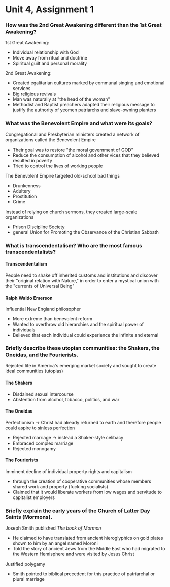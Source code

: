 # Unit 4, Assignment 1

### How was the 2nd Great Awakening different than the 1st Great Awakening?

1st Great Awakening:
- Individual relationship with God
- Move away from ritual and doctrine
- Spiritual guilt and personal morality

2nd Great Awakening:
- Created egalitarian cultures marked by communal singing and emotional
  services
- Big religious revivals
- Man was naturally at "the head of the woman"
-   Methodist and Baptist preachers adapted their religious message to justify
    the authority of yeomen patriarchs and slave-owning planters

### What was the Benevolent Empire and what were its goals?

Congregational and Presbyterian ministers created a network of organizations
called the Benevolent Empire
- Their goal was to restore "the moral government of GOD"
- Reduce the consumption of alcohol and other vices that they believed resulted
  in poverty
- Tried to control the lives of working people

The Benevolent Empire targeted old-school bad things
- Drunkenness
- Adultery
- Prostitution
- Crime

Instead of relying on church sermons, they created large-scale organizations
- Prison Discipline Society
- general Union for Promoting the Observance of the Christian Sabbath

### What is transcendentalism? Who are the most famous transcendentalists?

#### Transcendentalism

People need to shake off inherited customs and institutions and discover their
"original relation with Nature," in order to enter a mystical union with the
"currents of Universal Being"

#### Ralph Waldo Emerson

Influential New England philosopher
- More extreme than benevolent reform
- Wanted to overthrow old hierarchies and the spiritual power of individuals
- Believed that each individual could experience the infinite and eternal

### Briefly describe these utopian communities: the Shakers, the Oneidas, and the Fourierists.

Rejected life in America's emerging market society and sought to create ideal communities (utopias)

#### The Shakers
- Disdained sexual intercourse
- Abstention from alcohol, tobacco, politics, and war
 
#### The Oneidas
Perfectionism -> Christ had already returned to earth and therefore people could aspire to sinless perfection
- Rejected marriage -> instead a Shaker-style celibacy
- Embraced complex marriage
- Rejected monogamy

#### The Fourierists
Imminent decline of individual property rights and capitalism
- through the creation of cooperative communities whose members shared work and
  property (fucking socialists)
- Claimed that it would liberate workers from low wages and servitude to
  capitalist employers

### Briefly explain the early years of the Church of Latter Day Saints (Mormons).

Joseph Smith published *The book of Mormon*
- He claimed to have translated from ancient hieroglyphics on gold plates shown
  to him by an angel named Moroni
- Told the story of ancient Jews from the Middle East who had migrated to the
  Western Hemisphere and were visited by Jesus Christ

Justified polygamy
- Smith pointed to biblical precedent for this practice of patriarchal or
  plural marriage
